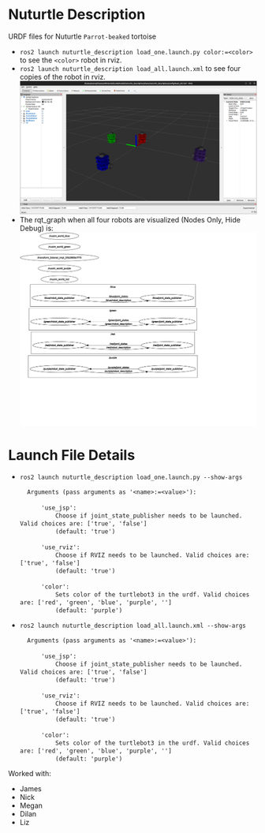# Nuturtle  Description
URDF files for Nuturtle `Parrot-beaked` tortoise
* `ros2 launch nuturtle_description load_one.launch.py color:=<color>` to see the `<color>` robot in rviz.
* `ros2 launch nuturtle_description load_all.launch.xml` to see four copies of the robot in rviz.
![](images/rviz.png)
* The rqt_graph when all four robots are visualized (Nodes Only, Hide Debug) is:
![](images/rqt_graph.svg)
# Launch File Details
* `ros2 launch nuturtle_description load_one.launch.py --show-args`

        Arguments (pass arguments as '<name>:=<value>'):

            'use_jsp':
                Choose if joint_state_publisher needs to be launched. Valid choices are: ['true', 'false']
                (default: 'true')

            'use_rviz':
                Choose if RVIZ needs to be launched. Valid choices are: ['true', 'false']
                (default: 'true')

            'color':
                Sets color of the turtlebot3 in the urdf. Valid choices are: ['red', 'green', 'blue', 'purple', '']
                (default: 'purple')
    
* `ros2 launch nuturtle_description load_all.launch.xml --show-args`

        Arguments (pass arguments as '<name>:=<value>'):

            'use_jsp':
                Choose if joint_state_publisher needs to be launched. Valid choices are: ['true', 'false']
                (default: 'true')

            'use_rviz':
                Choose if RVIZ needs to be launched. Valid choices are: ['true', 'false']
                (default: 'true')

            'color':
                Sets color of the turtlebot3 in the urdf. Valid choices are: ['red', 'green', 'blue', 'purple', '']
                (default: 'purple')
                
Worked with:
* James
* Nick
* Megan
* Dilan
* Liz
